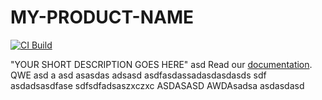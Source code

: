 # MY-PRODUCT-NAME

[![CI Build](https://github.com/axonivy-market/REPO-NAME/actions/workflows/ci.yml/badge.svg)](https://github.com/axonivy-market/REPO-NAME/actions/workflows/ci.yml)

"YOUR SHORT DESCRIPTION GOES HERE"
asd
Read our [documentation](MY-PRODUCT-NAME-product/README.md).
QWE
asd
a
asd
asasdas
adsasd
asdfasdassadasdasdasds
sdf
asdadsasdfase
sdfsdfadsaszxczxc
ASDASASD
AWDAsadsa
asdasdasd
